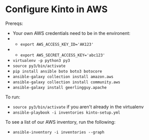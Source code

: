 # Configure Kinto in AWS

Prereqs:
* Your own AWS credentials need to be in the environent:
* * `export AWS_ACCESS_KEY_ID='AK123'`
* * `export AWS_SECRET_ACCESS_KEY='abc123'`
* `virtualenv -p python3 py3`
* `source py3/bin/activate`
* `pip install ansible boto boto3 botocore`
* `ansible-galaxy collection install amazon.aws`
* `ansible-galaxy collection install community.aws`
* `ansible-galaxy install geerlingguy.apache`

To run:
* `source py3/bin/activate` if you aren't already in the virtualenv
* `ansible-playbook -i inventories kinto-setup.yml`

To see a list of our AWS inventory, run the following:
* `ansible-inventory -i inventories --graph`
